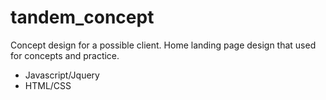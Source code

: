 # tandem_concept
Concept design for a possible client. Home landing page design that used for concepts and practice.
* Javascript/Jquery
* HTML/CSS


